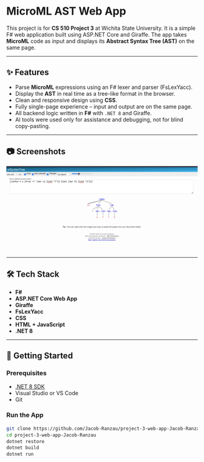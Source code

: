 # MicroML AST Web App

This project is for **CS 510 Project 3** at Wichita State University. It is a simple F# web application built using ASP.NET Core and Giraffe. The app takes **MicroML** code as input and displays its **Abstract Syntax Tree (AST)** on the same page.

---

## ✨ Features

- Parse **MicroML** expressions using an F# lexer and parser (FsLexYacc).
- Display the **AST** in real time as a tree-like format in the browser.
- Clean and responsive design using **CSS**.
- Fully single-page experience – input and output are on the same page.
- All backend logic written in **F#** with `.NET 8` and Giraffe.
- AI tools were used only for assistance and debugging, not for blind copy-pasting.

---

## 📷 Screenshots

![screenshot1](screenshots/project3.png)

---

## 🛠️ Tech Stack

- **F#**
- **ASP.NET Core Web App**
- **Giraffe**
- **FsLexYacc** 
- **CSS**
- **HTML + JavaScript** 
- **.NET 8**

---

## 🚀 Getting Started

### Prerequisites

- [.NET 8 SDK](https://dotnet.microsoft.com/en-us/download/dotnet/8.0)
- Visual Studio or VS Code
- Git

### Run the App

```bash
git clone https://github.com/Jacob-Ranzau/project-3-web-app-Jacob-Ranzau.git
cd project-3-web-app-Jacob-Ranzau
dotnet restore
dotnet build
dotnet run
